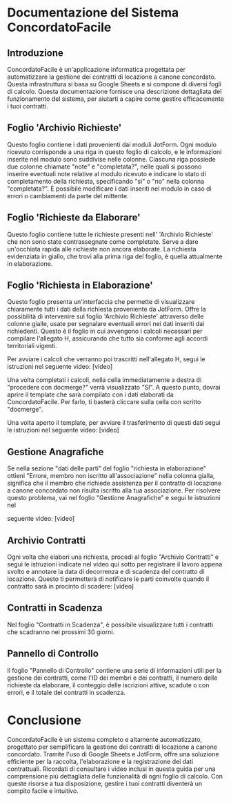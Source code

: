 # Documentazione del Sistema ConcordatoFacile
## Introduzione
ConcordatoFacile è un'applicazione informatica progettata per automatizzare la gestione dei contratti di locazione a canone concordato. Questa infrastruttura si basa su Google Sheets e si compone di diversi fogli di calcolo. Questa documentazione fornisce una descrizione dettagliata del funzionamento del sistema, per aiutarti a capire come gestire efficacemente i tuoi contratti.

## Foglio 'Archivio Richieste'
Questo foglio contiene i dati provenienti dai moduli JotForm. Ogni modulo ricevuto corrisponde a una riga in questo foglio di calcolo, e le informazioni inserite nel modulo sono suddivise nelle colonne. Ciascuna riga possiede due colonne chiamate "note" e "completata?", nelle quali si possono inserire eventuali note relative al modulo ricevuto e indicare lo stato di completamento della richiesta, specificando "sì" o "no" nella colonna "completata?". È possibile modificare i dati inseriti nel modulo in caso di errori o cambiamenti da parte del mittente.

## Foglio 'Richieste da Elaborare'
Questo foglio contiene tutte le richieste presenti nell' 'Archivio Richieste' che non sono state contrassegnate come completate. Serve a dare un'occhiata rapida alle richieste non ancora elaborate. La richiesta evidenziata in giallo, che trovi alla prima riga del foglio, è quella attualmente in elaborazione.

## Foglio 'Richiesta in Elaborazione'
Questo foglio presenta un'interfaccia che permette di visualizzare chiaramente tutti i dati della richiesta proveniente da JotForm. Offre la possibilità di intervenire sul foglio 'Archivio Richieste' attraverso delle colonne gialle, usate per segnalare eventuali errori nei dati inseriti dai richiedenti. Questo è il foglio in cui avvengono i calcoli necessari per compilare l'allegato H, assicurando che tutto sia conforme agli accordi territoriali vigenti.

Per avviare i calcoli che verranno poi trascritti nell'allegato H, segui le istruzioni nel seguente video:
[video]

Una volta completati i calcoli, nella cella immediatamente a destra di "procedere con docmerge?" verrà visualizzato "SI". A questo punto, dovrai aprire il template che sarà compilato con i dati elaborati da ConcordatoFacile. Per farlo, ti basterà cliccare sulla cella con scritto "docmerge".

Una volta aperto il template, per avviare il trasferimento di questi dati segui le istruzioni nel seguente video:
[video]

## Gestione Anagrafiche
Se nella sezione "dati delle parti" del foglio "richiesta in elaborazione" ottieni "Errore, membro non iscritto all'associazione" nella colonna gialla, significa che il membro che richiede assistenza per il contratto di locazione a canone concordato non risulta iscritto alla tua associazione. Per risolvere questo problema, vai nel foglio "Gestione Anagrafiche" e segui le istruzioni nel

 seguente video:
[video]

## Archivio Contratti
Ogni volta che elabori una richiesta, procedi al foglio "Archivio Contratti" e segui le istruzioni indicate nel video qui sotto per registrare il lavoro appena svolto e annotare la data di decorrenza e di scadenza del contratto di locazione. Questo ti permetterà di notificare le parti coinvolte quando il contratto sarà in procinto di scadere:
[video]

## Contratti in Scadenza
Nel foglio "Contratti in Scadenza", è possibile visualizzare tutti i contratti che scadranno nei prossimi 30 giorni.

## Pannello di Controllo
Il foglio "Pannello di Controllo" contiene una serie di informazioni utili per la gestione dei contratti, come l'ID dei membri e dei contratti, il numero delle richieste da elaborare, il conteggio delle iscrizioni attive, scadute o con errori, e il totale dei contratti in scadenza.

# Conclusione
ConcordatoFacile è un sistema completo e altamente automatizzato, progettato per semplificare la gestione dei contratti di locazione a canone concordato. Tramite l'uso di Google Sheets e JotForm, offre una soluzione efficiente per la raccolta, l'elaborazione e la registrazione dei dati contrattuali. Ricordati di consultare i video inclusi in questa guida per una comprensione più dettagliata delle funzionalità di ogni foglio di calcolo. Con queste risorse a tua disposizione, gestire i tuoi contratti diventerà un compito facile e intuitivo.
